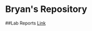 # Bryan's Repository

##Lab Reports
[Link](https://bryab-edu.github.io/cse15l-lab-reports/LabReport_1.html)
